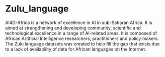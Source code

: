 # Zulu_language
AI4D-Africa is a network of excellence in AI in sub-Saharan Africa. It is aimed at 
strengthening and developing community, scientific and technological excellence in a range of AI-related areas. 
It is composed of African Artificial Intelligence researchers, practitioners and policy makers.
The Zulu language datasets was created to help fill the gap that exists due to a lack of availability of data for African 
languages on the Internet. 

